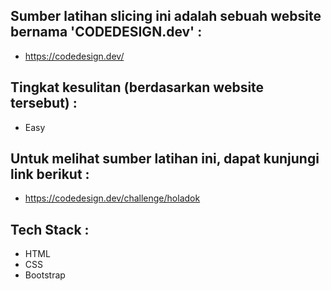 ## Sumber latihan slicing ini adalah sebuah website bernama 'CODEDESIGN.dev' :

- https://codedesign.dev/

## Tingkat kesulitan (berdasarkan website tersebut) :

- Easy

## Untuk melihat sumber latihan ini, dapat kunjungi link berikut :

- https://codedesign.dev/challenge/holadok

## Tech Stack :

- HTML
- CSS
- Bootstrap
